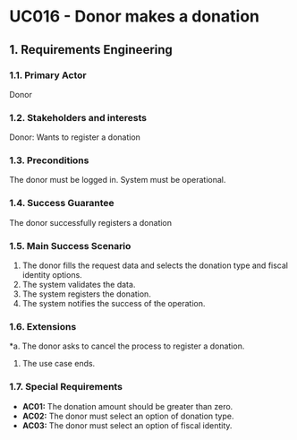 # UC016 - Donor makes a donation

## 1. Requirements Engineering

### 1.1. Primary Actor
Donor

### 1.2. Stakeholders and interests
Donor: Wants to register a donation

### 1.3. Preconditions
The donor must be logged in.
System must be operational.

### 1.4. Success Guarantee
The donor successfully registers a donation

### 1.5. Main Success Scenario
1. The donor fills the request data and selects the donation type and fiscal identity options.
2. The system validates the data.
3. The system registers the donation.
4. The system notifies the success of the operation.

### 1.6. Extensions
*a. The donor asks to cancel the process to register a donation.
1. The use case ends.

### 1.7. Special Requirements
* **AC01:** The donation amount should be greater than zero.
* **AC02:** The donor must select an option of donation type.
* **AC03:** The donor must select an option of fiscal identity.
